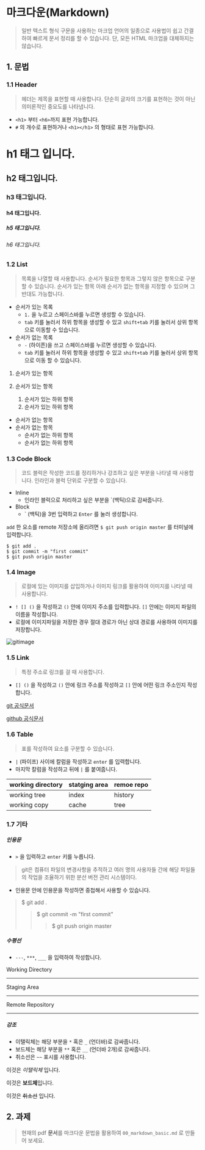 # 마크다운(Markdown)

> 일반 텍스트 형식 구문을 사용하는 마크업 언어의 일종으로 사용법이 쉽고 간결하여 빠르게 문서 정리를 할 수 있습니다. 단, 모든 HTML 마크업을 대체하지는 않습니다.



## 1. 문법

### 1.1 Header

> 헤더는 제목을 표현할 때 사용합니다. 단순히 글자의 크기를 표현하는 것이 아닌 의미론적인 중요도를 나타냅니다.

* `<h1>` 부터 `<h6>`까지 표현 가능합니다.
* `#` 의 개수로 표현하거나 `<h1></h1>` 의 형태로 표현 가능합니다.



<h1> h1 태그 입니다.

</h1>

<h2> h2 태그입니다.
</h2>

<h3> h3 태그입니다.
</h3>

<h4> h4 태그입니다.
</h4>

<h5> h5 태그입니다. </h5>

<h6> h6 태그입니다.

</h6>



### 1.2 List

> 목록을 나열할 때 사용합니다. 순서가 필요한 항목과 그렇지 않은 항목으로 구분할 수 있습니다. 순서가 있는 항목 아래 순서가 없는 항목을 지정할 수 있으며 그 반대도 가능합니다.

* 순서가 있는 목록
  * `1.` 을 누르고 스페이스바를 누르면 생성할 수 있습니다.
  * `tab` 키를 눌러서 하위 항목을 생성할 수 있고 `shift+tab` 키를 눌러서 상위 항목으로 이동할 수 있습니다.
* 순서가 없는 목록
  * `-` (하이픈)을 쓰고 스페이스바를 누르면 생성할 수 있습니다.
  * `tab` 키를 눌러서 하위 항목을 생성할 수 있고 `shift+tab` 키를 눌러서 상위 항목으로 이동 할 수 있습니다.

1. 순서가 있는 항목

2. 순서가 있는 항목

   1. 순서가 있는 하위 항목
   2. 순서가 있는 하위 항목

   

* 순서가 없는 항목
* 순서가 없는 항목
  * 순서가 없는 하위 항목
  * 순서가 없는 하위 항목



### 1.3 Code Block

> 코드 블럭은 작성한 코드를 정리하거나 강조하고 싶은 부분을 나타낼 때 사용합니다. 인라인과 블럭 단위로 구분할 수 있습니다.

* Inline
  * 인라인 블럭으로 처리하고 싶은 부분을 `(백틱)으로 감싸줍니다.
* Block
  * ` (백틱)을 3번 입력하고  ``Enter`` 를 눌러 생성합니다.



`add` 한 요소를 remote 저장소에 올리려면 `$ git push origin master` 를 터미널에 입력합니다.

```shell
$ git add .
$ git commit -m "first commit"
$ git push origin master
```



### 1.4 Image

> 로컬에 있는 이미지를 삽입하거나 이미지 링크를 활용하여 이미지를 나타낼 때 사용합니다.

* `! [] ()` 을 작성하고 `()` 안에 이미지 주소를 입력합니다. `[]` 안에는 이미지 파일의 이름을 작성합니다.
* 로컬에 이미지파일을 저장한 경우 절대 경로가 아닌 상대 경로를 사용하여 이미지를 저장합니다.

![gitimage](https://img1.daumcdn.net/thumb/R1280x0/?scode=mtistory2&fname=https%3A%2F%2Fblog.kakaocdn.net%2Fdn%2FYpi1m%2FbtqE32RWc1u%2FGZpy2u6VGAaJNWUV7Vmhu0%2Fimg.png)

### 1.5 Link

> 특정 주소로 링크를 걸 때 사용합니다.

* `[] ()` 을 작성하고 `()` 안에 링크 주소를 작성하고 `[]` 안에 어떤 링크 주소인지 작성합니다.



[git 공식문서](https://git-scm.com/)

[github 공식문서](https://github.com/)



### 1.6 Table

> 표를 작성하여 요소를 구분할 수 있습니다.

* `|` (파이프) 사이에 칼럼을 작성하고 `enter` 를 입력합니다.
* 마지막 칼럼을 작성하고 뒤에 `|` 를 붙여줍니다.



| working directory | statging area | remoe repo |
| ----------------- | ------------- | ---------- |
| working tree      | index         | history    |
| working copy      | cache         | tree       |



### 1.7 기타

##### 인용문

* `>` 을 입력하고 `enter` 키를 누릅니다.

> git은 컴퓨터 파일의 변경사항을 추적하고 여러 명의 사용자들 간에 해당 파일들의 작업을 조율하기 위한 분산 버전 관리 시스템이다.

* 인용문 안에 인용문을 작성하면 중첩해서 사용할 수 있습니다.

> $ git add .
>
> > $ git commit -m "first commit"
> >
> > > $ git push origin master



##### 수평선

* `---`, `***`, `___` 을 입력하여 작성합니다.

Working Directory

---

Staging Area

***

Remote Repository

___



##### 강조

*  이탤릭체는 해당 부분을 `*` 혹은 `_` (언더바)로 감싸줍니다.
* 보드체는 해당 부분을 `**` 혹은 `__` (언더바 2개)로 감싸줍니다.
* 취소선은 `~~` 표시를 사용합니다.

이것은 *이탤릭체* 입니다.

이것은 **보드체**입니다.

이것은 ~~취소선~~ 입니다.



## 2. 과제

> 현재의 pdf **문서**를 마크다운 문법을 활용하여 `00_markdown_basic.md` 로 만들어 보세요.

